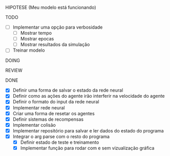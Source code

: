 HIPOTESE (Meu modelo está funcionando)

TODO
- [ ] Implementar uma opção para verbosidade
    - [ ] Mostrar tempo
    - [ ] Mostrar epocas
    - [ ] Mostrar resultados da simulação
- [ ] Treinar modelo

DOING

REVIEW

DONE
- [x] Definir uma forma de salvar o estado da rede neural
- [x] Definir como as ações do agente irão interferir na velocidade do agente
- [x] Definir o formato do input da rede neural
- [x] Implementar rede neural
- [x] Criar uma forma de resetar os agentes
- [x] Definir sistemas de recompensas
- [x] Implementar colisão
- [x] Implementar repositório para salvar e ler dados do estado do programa
- [x] Integrar o arg parse com o resto do programa
  - [x] Definir estado de teste e treinamento
  - [x] Implementar função para rodar com e sem vizualização gráfica
